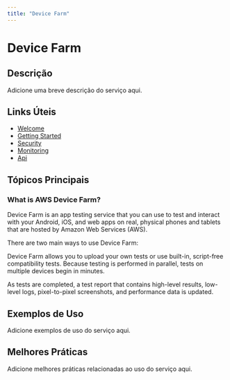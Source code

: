 ```yaml
---
title: "Device Farm"
---
```


# Device Farm

## Descrição

Adicione uma breve descrição do serviço aqui.

## Links Úteis

- [Welcome](https://docs.aws.amazon.com/devicefarm/latest/developerguide/welcome.html)
- [Getting Started](https://docs.aws.amazon.com/devicefarm/latest/developerguide/getting-started.html)
- [Security](https://docs.aws.amazon.com/devicefarm/latest/developerguide/security.html)
- [Monitoring](https://docs.aws.amazon.com/devicefarm/latest/developerguide/monitoring.html)
- [Api](https://docs.aws.amazon.com/devicefarm/latest/developerguide/api.html)

## Tópicos Principais

###  What is AWS Device Farm?

Device Farm is an app testing service that you can use to test and interact with your Android,
        iOS, and web apps on real, physical phones and tablets that are hosted by Amazon Web Services
        (AWS).

There are two main ways to use Device Farm:

Device Farm allows you to upload your own tests or use built-in, script-free compatibility
            tests. Because testing is performed in parallel, tests on multiple devices begin in
            minutes.

As tests are completed, a test report that contains high-level results, low-level
            logs, pixel-to-pixel screenshots, and performance data is updated. 

## Exemplos de Uso

Adicione exemplos de uso do serviço aqui.

## Melhores Práticas

Adicione melhores práticas relacionadas ao uso do serviço aqui.

